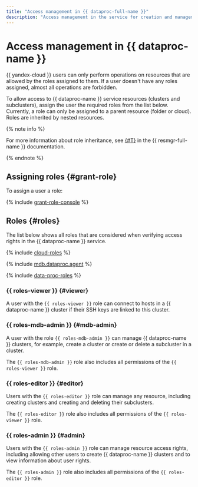```yaml
---
title: "Access management in {{ dataproc-full-name }}"
description: "Access management in the service for creation and management of Apache Hadoop® and Apache Spark™ clusters. To allow access to {{ dataproc-name }} resources (clusters and subclusters), assign the user the required roles from the list below."
---
```


# Access management in {{ dataproc-name }}

{{ yandex-cloud }} users can only perform operations on resources that are allowed by the roles assigned to them. If a user doesn't have any roles assigned, almost all operations are forbidden.

To allow access to {{ dataproc-name }} service resources (clusters and subclusters), assign the user the required roles from the list below. Currently, a role can only be assigned to a parent resource (folder or cloud). Roles are inherited by nested resources.

{% note info %}

For more information about role inheritance, see [{#T}](../../resource-manager/concepts/resources-hierarchy.md#access-rights-inheritance) in the {{ resmgr-full-name }} documentation.

{% endnote %}

## Assigning roles {#grant-role}

To assign a user a role:

{% include [grant-role-console](../../_includes/grant-role-console.md) %}

## Roles {#roles}

The list below shows all roles that are considered when verifying access rights in the {{ dataproc-name }} service.

{% include [cloud-roles](../../_includes/cloud-roles.md) %}

{% include [mdb.dataproc.agent](../../_includes/roles-dataproc-agent.md) %}

{% include [data-proc-roles](../../_includes/data-proc/data-proc-roles.md) %}

### {{ roles-viewer }} {#viewer}

A user with the `{{ roles-viewer }}` role can connect to hosts in a {{ dataproc-name }} cluster if their SSH keys are linked to this cluster.

### {{ roles-mdb-admin }} {#mdb-admin}

A user with the role `{{ roles-mdb-admin }}` can manage {{ dataproc-name }} clusters, for example, create a cluster or create or delete a subcluster in a cluster.

The `{{ roles-mdb-admin }}` role also includes all permissions of the `{{ roles-viewer }}` role.

### {{ roles-editor }} {#editor}

Users with the `{{ roles-editor }}` role can manage any resource, including creating clusters and creating and deleting their subclusters.

The `{{ roles-editor }}` role also includes all permissions of the `{{ roles-viewer }}` role.

### {{ roles-admin }} {#admin}

Users with the `{{ roles-admin }}` role can manage resource access rights, including allowing other users to create {{ dataproc-name }} clusters and to view information about user rights.

The `{{ roles-admin }}` role also includes all permissions of the `{{ roles-editor }}` role.


